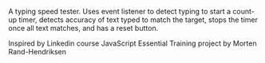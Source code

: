 A typing speed tester. Uses event listener to detect typing to start a count-up timer, detects accuracy of text typed to match the target, stops the timer once all text matches, and has a reset button.  

Inspired by Linkedin course JavaScript Essential Training project by Morten Rand-Hendriksen
